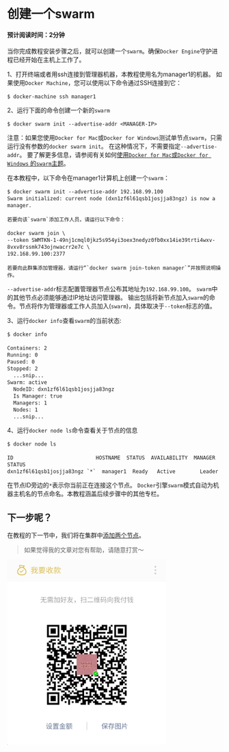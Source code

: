 # 创建一个swarm
#### 预计阅读时间：2分钟

当你完成教程安装步骤之后，就可以创建一个`swarm`。确保`Docker Engine`守护进程已经开始在主机上工作了。

1、打开终端或者用ssh连接到管理器机器，本教程使用名为manager1的机器。 如果使用`Docker Machine`，您可以使用以下命令通过SSH连接到它：

    $ docker-machine ssh manager1

2、运行下面的命令创建一个新的`swarm`

    $ docker swarm init --advertise-addr <MANAGER-IP>
    
注意：如果您使用`Docker for Mac`或`Docker for Windows`测试单节点`swarm`，只需运行没有参数的`docker swarm init`。 在这种情况下，不需要指定`--advertise-addr`。 要了解更多信息，请参阅有关如何[使用`Docker for Mac`或`Docker for Windows` 的`swarm`主题](https://docs.docker.com/engine/swarm/swarm-tutorial/#use-docker-for-mac-or-docker-for-windows)。

在本教程中，以下命令在manager1计算机上创建一个`swarm`：

    $ docker swarm init --advertise-addr 192.168.99.100
    Swarm initialized: current node (dxn1zf6l61qsb1josjja83ngz) is now a manager.
    
    若要向该`swarm`添加工作人员，请运行以下命令：
    
    docker swarm join \
    --token SWMTKN-1-49nj1cmql0jkz5s954yi3oex3nedyz0fb0xx14ie39trti4wxv-8vxv8rssmk743ojnwacrr2e7c \
    192.168.99.100:2377
    
    若要向此群集添加管理器，请运行“`docker swarm join-token manager`”并按照说明操作。

`--advertise-addr`标志配置管理器节点公布其地址为`192.168.99.100`。 `swarm`中的其他节点必须能够通过IP地址访问管理器。 输出包括将新节点加入`swarm`的命令。节点将作为管理器或工作人员加入(`swarm`)，具体取决于`--token`标志的值。

3、运行`docker info`查看`swarm`的当前状态:

    $ docker info
    
    Containers: 2
    Running: 0
    Paused: 0
    Stopped: 2
      ...snip...
    Swarm: active
      NodeID: dxn1zf6l61qsb1josjja83ngz
      Is Manager: true
      Managers: 1
      Nodes: 1
      ...snip...
      
4、运行`docker node ls`命令查看关于节点的信息

    $ docker node ls
    
    ID                           HOSTNAME  STATUS  AVAILABILITY  MANAGER STATUS
    dxn1zf6l61qsb1josjja83ngz `*`  manager1  Ready   Active        Leader
    
在节点ID旁边的`*`表示你当前正在连接这个节点。
`Docker`引擎`swarm`模式自动为机器主机名的节点命名。本教程涵盖后续步骤中的其他专栏。

## 下一步呢？

在教程的下一节中，我们将在集群中[添加两个节点](https://docs.docker.com/engine/swarm/swarm-tutorial/add-nodes/)。

> 如果觉得我的文章对您有帮助，请随意打赏～

<img src="../../../../res/wxmoney.jpg" width = "372" height = "432" alt="图片名称" align=center />